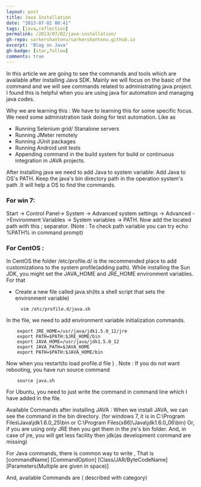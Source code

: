 ```yaml
---
layout: post
title: Java Installation
date: "2013-07-02 00:41"
tags: [java,reflection]
permalink: /2013/07/02/java-installation/
gh-repo: sarkershantonu/sarkershantonu.github.io
excerpt: "Blog on Java"
gh-badge: [star,follow]
comments: true
---
```

In this article we are going to see the commands and tools which are available after installing Java SDK. Mainly we will focus on the basic of the command and we will see commands related to administrating java project. I found this is helpful when you are using java for automation and managing java codes. 

Why we are learning this : We have to learning this for some specific focus. We need some administration task doing for test automation. Like as
- Running Selenium grid/ Stanalone servers
- Running JMeter remotely
- Running JUnit packages
- Running Android unit tests
- Appending command in the build system for build or continuous integration in JAVA projects.

After installing java we need to add Java to system variable:
Add Java to OS's PATH. Keep the java's bin directory path in the operation system's path .It will help a OS to find the commands.

### For win 7:  
Start -> Control Panel-> System -> Advanced system settings -> Advanced ->Environment Variables -> System variables -> PATH.
Now add the located path with this ; separator. 
(Note : To check path variable you can try echo %PATH% in command prompt)

### For CentOS :  
In CentOS the folder /etc/profile.d/ is the recommended place to add customizations to the system profile(adding path). While installing the Sun JDK, you might set the JAVA_HOME and JRE_HOME environment variables. For that
- Create a new file called java.sh(its a shell script that sets the environment variable)

        vim /etc/profile.d/java.sh

In the file, we need to add environment variable initialization commands.  

        export JRE_HOME=/usr/java/jdk1.5.0_12/jre
        export PATH=$PATH:$JRE_HOME/bin
        export JAVA_HOME=/usr/java/jdk1.5.0_12
        export JAVA_PATH=$JAVA_HOME
        export PATH=$PATH:$JAVA_HOME/bin

Now when you restart(to load profile.d file ) . 
Note : If you do not want rebooting, you have run source command

        source java.sh

For Ubuntu, you need to just write the command in command line which I have added in the file.

Available Commands after installing JAVA :
When we install JAVA, we can see the command in the bin directory. (for windows 7, it is in C:\Program Files\Java\jdk1.6.0_25\bin or C:\Program Files(x86)\Java\jdk1.6.0_06\bin) Or, if you are using only JRE then you get them in the jre's bin folder. And, in case of jre, you will get less facility then jdk(as development command are missing)

For Java commands, there is common way to write , That is
[commandName] [CommandOption] [Class/JAR/ByteCodeName] [Parameters(Multiple are given in space)]

And, available Commands are ( described with category) 
